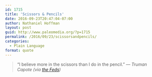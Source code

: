 ```yaml
---
id: 1715
title: 'Scissors & Pencils'
date: 2016-09-23T20:47:04-07:00
author: Nathaniel Hoffman
layout: post
guid: http://www.paleomedia.org/?p=1715
permalink: /2016/09/23/scissorsandpencils/
categories:
  - Plain Language
format: quote
---
```

> &#8220;I believe more in the scissors than I do in the pencil.&#8221; — _Truman Capote (via [the Feds](http://www.plainlanguage.gov/resources/quotes/historical.cfm))_